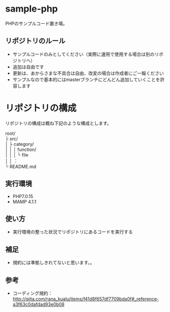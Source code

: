 # sample-php

PHPのサンプルコード置き場。

## リポジトリのルール

- サンプルコードのみとしてください（実際に運用で使用する場合は別のリポジトリへ）
- 追加は自由です
- 更新は、あからさまな不具合は自由、改変の場合は作成者にご一報ください
- サンプルなので基本的にはmasterブランチにどんどん追加していくことを許容します

# リポジトリの構成

リポジトリの構成は概ね下記のような構成とします。

root/  
├ src/  
│  ├ category/  
│  │  │ function/  
│  │  │  └ file  
│  │  ：  
└ README.md

## 実行環境

- PHP7.0.15
- MAMP 4.1.1

## 使い方

- 実行環境の整った状況でリポジトリにあるコードを実行する

## 補足

- 規約には準拠しきれてないと思います。。

## 参考

- コーディング規約：http://qiita.com/rana_kualu/items/f41d8f657df7709bda0f#_reference-a3f63c0dafdad93e0b08
